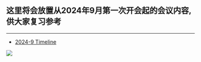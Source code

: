 ## 这里将会放置从2024年9月第一次开会起的会议内容,供大家复习参考
-----
- [2024-9 Timeline](../../c-xingsi/game/game_meetings/2024-9_Timeline.md)

<img src='../../../assets/xingsi/game/meeting/Timeline/Timeline.png' loading='lazy'>